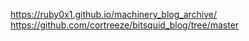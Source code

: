 https://ruby0x1.github.io/machinery_blog_archive/
https://github.com/cortreeze/bitsquid_blog/tree/master